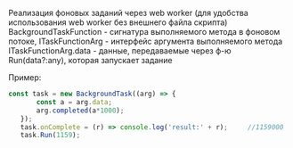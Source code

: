 Реализация фоновых заданий через web worker 
 (для удобства использования web worker без внешнего файла скрипта)
 BackgroundTaskFunction - сигнатура выполняемого метода в фоновом потоке,
 ITaskFunctionArg - интерфейс аргумента выполняемого метода
 ITaskFunctionArg.data - данные, передаваемые через ф-ю Run(data?:any), которая запускает задание
 
 Пример:
 ```javascript
 const task = new BackgroundTask((arg) => {
        const a = arg.data;
        arg.completed(a*1000);
    });
    task.onComplete = (r) => console.log('result:' + r);     //1159000  
    task.Run(1159);
```

